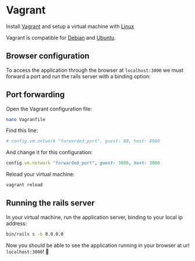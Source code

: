 # Vagrant

Install [Vagrant](https://www.vagrantup.com/) and setup a virtual machine with [Linux](prerequisites.md)

Vagrant is compatible for [Debian](debian.md) and [Ubuntu](ubuntu.md).

## Browser configuration

To access the application through the browser at `localhost:3000` we must forward a port and run the rails server with a binding option:

## Port forwarding

Open the Vagrant configuration file:

```bash
nano Vagranfile
```

Find this line:

```ruby
# config.vm.network "forwarded_port", guest: 80, host: 8080
```

And change it for this configuration:

```ruby
config.vm.network "forwarded_port", guest: 3000, host: 3000
```

Reload your virtual machine:

```bash
vagrant reload
```

## Running the rails server

In your virtual machine, run the application server, binding to your local ip address:

```bash
bin/rails s -b 0.0.0.0
```

Now you should be able to see the application running in your browser at url `localhost:3000`! :tada:
